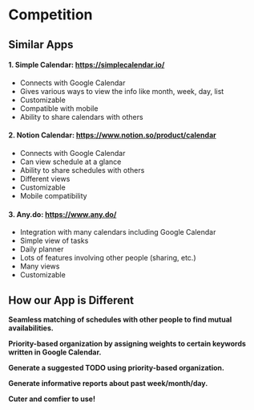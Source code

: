 # Competition

## Similar Apps

#### 1. Simple Calendar: https://simplecalendar.io/
- Connects with Google Calendar 
- Gives various ways to view the info like month, week, day, list 
- Customizable
- Compatible with mobile
- Ability to share calendars with others

#### 2. Notion Calendar: https://www.notion.so/product/calendar
- Connects with Google Calendar
- Can view schedule at a glance
- Ability to share schedules with others
- Different views 
- Customizable
- Mobile compatibility

#### 3. Any.do: https://www.any.do/
- Integration with many calendars including Google Calendar
- Simple view of tasks
- Daily planner
- Lots of features involving other people (sharing, etc.)
- Many views
- Customizable

## How our App is Different

**Seamless matching of schedules with other people to find mutual availabilities.**

**Priority-based organization by assigning weights to certain keywords written in Google Calendar.**

**Generate a suggested TODO using priority-based organization.**

**Generate informative reports about past week/month/day.**

**Cuter and comfier to use!**
